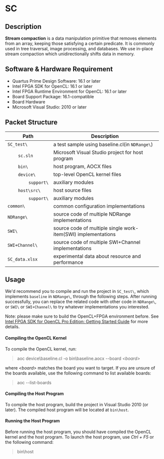 # SC

## Description
<b>Stream compaction</b> is a data manipulation primitive that removes elements from an array, keeping those satisfying a certain predicate. It is commonly used in tree traversal, image processing, and databases. We use in-place stream compaction which unidirectionally shifts data in memory.


## Software & Hardware Requirement

- Quartus Prime Design Software: 16.1 or later
- Intel FPGA SDK for OpenCL: 16.1 or later
- Intel FPGA Runtime Environment for OpenCL: 16.1 or later
- Board Support Package: 16.1-compatible
- Board Hardware
- Microsoft Visual Studio: 2010 or later


## Packet Structure

Path|Description
-|-
`SC_test\` | a test sample using baseline.cl(in  `NDRange\`)
&nbsp;&nbsp;&nbsp;&nbsp;&nbsp;&nbsp;&nbsp;&nbsp;`sc.sln` | Microsoft Visual Studio project for host program
&nbsp;&nbsp;&nbsp;&nbsp;&nbsp;&nbsp;&nbsp;&nbsp;`bin\` | host program, AOCX files
&nbsp;&nbsp;&nbsp;&nbsp;&nbsp;&nbsp;&nbsp;&nbsp;`device\` | top-level OpenCL kernel files
&nbsp;&nbsp;&nbsp;&nbsp;&nbsp;&nbsp;&nbsp;&nbsp;&nbsp;&nbsp;&nbsp;&nbsp;&nbsp;&nbsp;&nbsp;&nbsp;`support\` | auxiliary modules
&nbsp;&nbsp;&nbsp;&nbsp;&nbsp;&nbsp;&nbsp;&nbsp;`host\src\` | host source files
&nbsp;&nbsp;&nbsp;&nbsp;&nbsp;&nbsp;&nbsp;&nbsp;&nbsp;&nbsp;&nbsp;&nbsp;&nbsp;&nbsp;&nbsp;&nbsp;`support\` | auxiliary modules
`common\` | common configuration implementations
`NDRange\` | source code of multiple NDRange implementations
`SWI\` | source code of multiple single work-item(SWI) implementations
`SWI+Channel\` | source code of multiple SWI+Channel implementations
`SC_data.xlsx` | experimental data about resource and performance

## Usage
We'd recommend you to compile and run the project in `SC_test\`, which implements `baseline` in `NDRange\`, through the following steps. After running successfully, you can replace the related code with other code in `NDRange\`, or `SWI\` or `SWI+Channel\` to try whatever implementations you interested.

Note: please make sure to build the OpenCL+FPGA environment before.
See [Intel FPGA SDK for OpenCL Pro Edition: Getting Started Guide](https://www.intel.com/content/www/us/en/programmable/documentation/mwh1391807309901.html#mwh1391807297091 "Title") for more details.

#### Compiling the OpenCL Kernel
To compile the OpenCL kernel, run:
> aoc device\baseline.cl -o bin\baseline.aocx --board <i>\<board></i>

where <i>\<board></i> matches the board you want to target. If you are unsure of the boards available, use the following command to list available boards:
> aoc --list-boards

#### Compiling the Host Program
To compile the host program, build the project in Visual Studio 2010 (or later). The compiled host program will be located at `bin\host`.

#### Running the Host Program
Before running the host program, you should have compiled the OpenCL kernel and the host program. To launch the host program, use <i>Ctrl + F5</i> or the following command:
> bin\host

